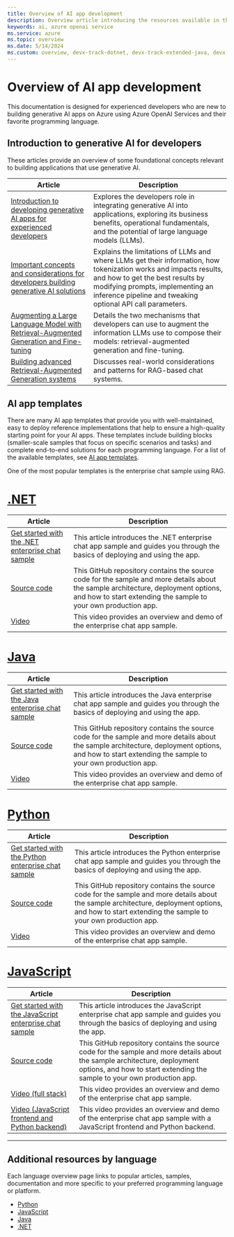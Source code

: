```yaml
---
title: Overview of AI app development
description: Overview article introducing the resources available in this content area, and how to get started integrating generative AI into applications.
keywords: ai, azure openai service
ms.service: azure
ms.topic: overview
ms.date: 5/14/2024
ms.custom: overview, devx-track-dotnet, devx-track-extended-java, devx-track-go, devx-track-js, devx-track-python, build-2024-intelligent-apps
---
```


# Overview of AI app development

This documentation is designed for experienced developers who are new to building generative AI apps on Azure using Azure OpenAI Services and their favorite programming language.

## Introduction to generative AI for developers

These articles provide an overview of some foundational concepts relevant to building applications that use generative AI.

|Article|Description|
|---|---|
|[Introduction to developing generative AI apps for experienced developers](./introduction-build-generative-ai-solutions.md)|Explores the developers role in integrating generative AI into applications, exploring its business benefits, operational fundamentals, and the potential of large language models (LLMs).|
|[Important concepts and considerations for developers building generative AI solutions](./gen-ai-concepts-considerations-developers.md)|Explains the limitations of LLMs and where LLMs get their information, how tokenization works and impacts results, and how to get the best results by modifying prompts, implementing an inference pipeline and tweaking optional API call parameters.|
|[Augmenting a Large Language Model with Retrieval-Augmented Generation and Fine-tuning](./augment-llm-rag-fine-tuning.md)|Details the two mechanisms that developers can use to augment the information LLMs use to compose their models: retrieval-augmented generation and fine-tuning.|
|[Building advanced Retrieval-Augmented Generation systems](./advanced-retrieval-augmented-generation.md)|Discusses real-world considerations and patterns for RAG-based chat systems.|

## AI app templates

There are many AI app templates that provide you with well-maintained, easy to deploy reference implementations that help to ensure a high-quality starting point for your AI apps. These templates include building blocks (smaller-scale samples that focus on specific scenarios and tasks) and complete end-to-end solutions for each programming language. For a list of the available templates, see [AI app templates](./intelligent-app-templates.md).

One of the most popular templates is the enterprise chat sample using RAG.

# [.NET](#tab/dotnet)

|Article|Description|
|---|---|
|[Get started with the .NET enterprise chat sample](/dotnet/ai/get-started-app-chat-template?tabs=github-codespaces)|This article introduces the .NET enterprise chat app sample and guides you through the basics of deploying and using the app.|
|[Source code](https://github.com/Azure-Samples/azure-search-openai-demo-csharp)|This GitHub repository contains the source code for the sample and more details about the sample architecture, deployment options, and how to start extending the sample to your own production app.|
|[Video](https://aka.ms/azai/net/video)|This video provides an overview and demo of the enterprise chat app sample.|

# [Java](#tab/java)

|Article|Description|
|---|---|
|[Get started with the Java enterprise chat sample](/azure/developer/java/ai/get-started-app-chat-template?tabs=github-codespaces)|This article introduces the Java enterprise chat app sample and guides you through the basics of deploying and using the app.|
|[Source code](https://github.com/Azure-Samples/azure-search-openai-demo-java)|This GitHub repository contains the source code for the sample and more details about the sample architecture, deployment options, and how to start extending the sample to your own production app.|
|[Video](https://aka.ms/azai/java/video)|This video provides an overview and demo of the enterprise chat app sample.|

# [Python](#tab/python)

|Article|Description|
|---|---|
|[Get started with the Python enterprise chat sample](/azure/developer/python/get-started-app-chat-template?tabs=github-codespaces)|This article introduces the Python enterprise chat app sample and guides you through the basics of deploying and using the app.|
|[Source code](https://github.com/Azure-Samples/azure-search-openai-demo)|This GitHub repository contains the source code for the sample and more details about the sample architecture, deployment options, and how to start extending the sample to your own production app.|
|[Video](https://aka.ms/azai/py/video)|This video provides an overview and demo of the enterprise chat app sample.|

# [JavaScript](#tab/javascript)

|Article|Description|
|---|---|
|[Get started with the JavaScript enterprise chat sample](/azure/developer/javascript/get-started-app-chat-template?tabs=github-codespaces)|This article introduces the JavaScript  enterprise chat app sample and guides you through the basics of deploying and using the app.|
|[Source code](https://github.com/Azure-Samples/azure-search-openai-javascript)|This GitHub repository contains the source code for the sample and more details about the sample architecture, deployment options, and how to start extending the sample to your own production app.|
|[Video (full stack)](https://aka.ms/azai/js/video)|This video provides an overview and demo of the enterprise chat app sample.|
|[Video (JavaScript frontend and Python backend)](https://aka.ms/azai/js.py/video)|This video provides an overview and demo of the enterprise chat app sample with a JavaScript frontend and Python backend.|

---

## Additional resources by language

Each language overview page links to popular articles, samples, documentation and more specific to your preferred programming language or platform.

- [Python](../python/azure-ai-for-python-developers.md?&toc=/azure/developer/ai/toc.json&bc=/azure/developer/ai/breadcrumb/toc.json)
- [JavaScript](../javascript/azure-ai-for-javascript-developers.md?&toc=/azure/developer/ai/toc.json&bc=/azure/developer/ai/breadcrumb/toc.json)
- [Java](../java/ai/azure-ai-for-java-developers.md?&toc=/azure/developer/ai/toc.json&bc=/azure/developer/ai/breadcrumb/toc.json)
- [.NET](/dotnet/ai/azure-ai-for-dotnet-developers?toc=/azure/developer/ai/toc.json&bc=/azure/developer/ai/breadcrumb/toc.json)
